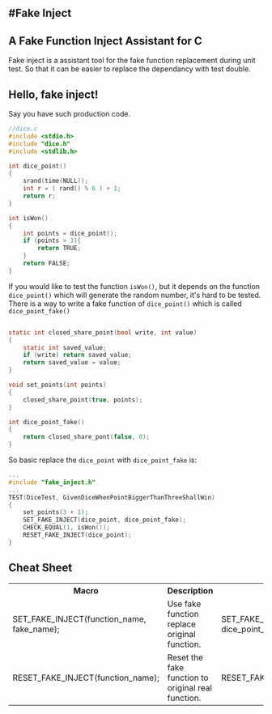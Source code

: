 #Fake Inject
-----------------------------

## A Fake Function Inject Assistant for C
Fake inject is a assistant tool for the fake function replacement during unit test. So that it can be easier to replace the dependancy with test double.

## Hello, fake inject!

Say you have such production code.

```C
//dice.c
#include <stdio.h>
#include "dice.h"
#include <stdlib.h>

int dice_point()
{
	srand(time(NULL));
	int r = ( rand() % 6 ) + 1;
	return r;
}

int isWon()
{
	int points = dice_point();
	if (points > 3){
		return TRUE;
	}
	return FALSE;
}
```
If you would like to test the function `isWon()`, but it depends on the function `dice_point()` which will generate the random number, it's hard to be tested. There is a way to write a fake function of `dice_point()` which is called `dice_point_fake()`
```C

static int closed_share_point(bool write, int value)
{
    static int saved_value;
    if (write) return saved_value;
    return saved_value = value;
}

void set_points(int points)
{
    closed_share_point(true, points);
}

int dice_point_fake()
{
    return closed_share_pont(false, 0);
}
```

So basic replace the `dice_point` with `dice_point_fake` is:
```C
...
#include "fake_inject.h"
...
TEST(DiceTest, GivenDiceWhenPointBiggerThanThreeShallWin)
{
	set_points(3 + 1);
	SET_FAKE_INJECT(dice_point, dice_point_fake);
	CHECK_EQUAL(1, isWon());
	RESET_FAKE_INJECT(dice_point);
}
```

## Cheat Sheet
<table>
    <tr>
        <th>Macro</th>
        <th>Description</th>
        <th>Example</th>
    </tr>
    <tr>
        <td>SET_FAKE_INJECT(function_name, fake_name);</td>
        <td>Use fake function replace original function.</td>
        <td>SET_FAKE_INJECT(dice_point, dice_point_fake);</td>
    </tr>
    <tr>
        <td>RESET_FAKE_INJECT(function_name);</td>
        <td>Reset the fake function to original real function.</td>
        <td>RESET_FAKE_INJECT(dice_point);</td>
    </tr>
</table>
